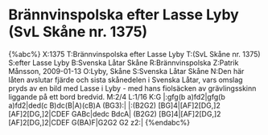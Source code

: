 # Brännvinspolska efter Lasse Lyby (SvL Skåne nr. 1375)

{%abc%}
X:1375
T:Brännvinspolska efter Lasse Lyby
T:(SvL Skåne nr. 1375)
S:efter Lasse Lyby
B:Svenska Låtar Skåne
R:Brännvinspolska
Z:Patrik Månsson, 2009-01-13
O:Lyby, Skåne
S:Svenska Låtar Skåne
N:Den här låten avslutar fjärde och sista skånedelen i Svenska Låtar, vars omslag pryds av en bild med Lasse i Lyby - med hans fiolsäcken av grävlingsskinn liggande på ett bord bredvid.
M:2/4
L:1/16
K:G
|:gfg(b a)fd2|gfg(b a)fd2|ded(c B)dc(B|A)(cB)A (BG3):|
|:(B2G2) [BG]4|[AF]2[DG,]2 [AF]2[DG,]2|CDEF GABc|dedc BdcA|
  (B2G2) [BG]4|[AF]2[DG,]2 [AF]2[DG,]2|CDEF G(BA)F|G2G2 G2 z2:| 
{%endabc%}

